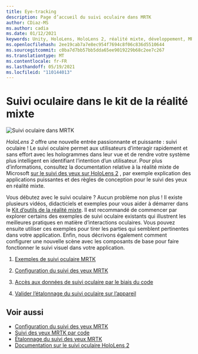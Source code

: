 ```yaml
---
title: Eye-tracking
description: Page d’accueil du suivi oculaire dans MRTK
author: CDiaz-MS
ms.author: cadia
ms.date: 01/12/2021
keywords: Unity, HoloLens, HoloLens 2, réalité mixte, développement, MRTK, EyeTracking,
ms.openlocfilehash: 2ee19cab7a7e8ec954f7694c8f06c836d5510644
ms.sourcegitcommit: c0ba7d7bb57bb5dda65ee9019229b68c2ee7c267
ms.translationtype: MT
ms.contentlocale: fr-FR
ms.lasthandoff: 05/19/2021
ms.locfileid: "110144013"
---
```

# <a name="eye-tracking-in-the-mixed-reality-toolkit"></a>Suivi oculaire dans le kit de la réalité mixte

![Suivi oculaire dans MRTK](../../images/eye-tracking/mrtk_et_compilation.png)

_HoloLens 2_ offre une nouvelle entrée passionnante et puissante : suivi oculaire !
Le suivi oculaire permet aux utilisateurs d’interagir rapidement et sans effort avec les hologrammes dans leur vue et de rendre votre système plus intelligent en identifiant l’intention d’un utilisateur. Pour plus d’informations, consultez la documentation relative à la réalité mixte de Microsoft [sur le suivi des yeux sur HoloLens 2](/windows/mixed-reality/eye-tracking) , par exemple explication des applications puissantes et des règles de conception pour le suivi des yeux en réalité mixte.

Vous débutez avec le suivi oculaire ? Aucun problème non plus ! Il existe plusieurs vidéos, didacticiels et exemples pour vous aider à démarrer dans le [Kit d’outils de la réalité mixte](https://github.com/Microsoft/MixedRealityToolkit-Unity).
Il est recommandé de commencer par explorer certains des exemples de suivi oculaire existants qui illustrent les meilleures pratiques en matière d’interactions oculaires. Vous pouvez ensuite utiliser ces exemples pour tirer les parties qui semblent pertinentes dans votre application. Enfin, nous décrivons également comment configurer une nouvelle scène avec les composants de base pour faire fonctionner le suivi visuel dans votre application.

1. [Exemples de suivi oculaire MRTK](../../example-scenes/eye-tracking-examples-overview.md)

2. [Configuration du suivi des yeux MRTK](eye-tracking-basic-setup.md)

3. [Accès aux données de suivi oculaire par le biais du code](eye-tracking-eye-gaze-provider.md)

4. [Valider l’étalonnage du suivi oculaire sur l’appareil](eye-tracking-is-user-calibrated.md)

## <a name="see-also"></a>Voir aussi

- [Configuration du suivi des yeux MRTK](eye-tracking-basic-setup.md)
- [Suivi des yeux MRTK par code](eye-tracking-eye-gaze-provider.md)
- [Étalonnage du suivi des yeux MRTK](eye-tracking-is-user-calibrated.md)
- [Documentation sur le suivi oculaire HoloLens 2](/windows/mixed-reality/eye-tracking)